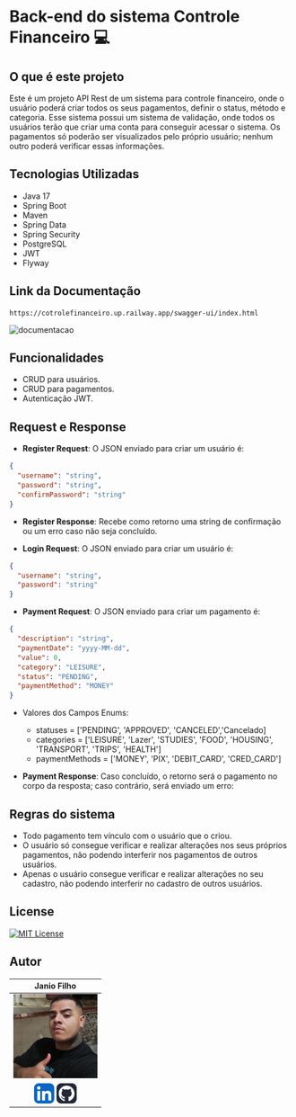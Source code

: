 # Back-end do sistema Controle Financeiro 💻

## O que é este projeto
Este é um projeto API Rest de um sistema para controle financeiro, onde o usuário poderá criar todos os seus pagamentos, definir o status, método e categoria. Esse sistema possui um sistema de validação, onde todos os usuários terão que criar uma conta para conseguir acessar o sistema. Os pagamentos só poderão ser visualizados pelo próprio usuário; nenhum outro poderá verificar essas informações.

## Tecnologias Utilizadas
- Java 17
- Spring Boot
- Maven
- Spring Data
- Spring Security
- PostgreSQL
- JWT
- Flyway

## Link da Documentação

```
https://cotrolefinanceiro.up.railway.app/swagger-ui/index.html
```

![documentacao](https://gist.github.com/user-attachments/assets/37e09d79-7c58-4eb3-8f0b-8d56892a5673)

## Funcionalidades
- CRUD para usuários.
- CRUD para pagamentos.
- Autenticação JWT.

## Request e Response
- **Register Request**: O JSON enviado para criar um usuário é:
```json
{
  "username": "string",
  "password": "string",
  "confirmPassword": "string"
}
```
- **Register Response**: Recebe como retorno uma string de confirmação ou um erro caso não seja concluído.

- **Login Request**: O JSON enviado para criar um usuário é:
```json
{
  "username": "string",
  "password": "string"
}
```

- **Payment Request**: O JSON enviado para criar um pagamento é:
```json
{
  "description": "string",
  "paymentDate": "yyyy-MM-dd",
  "value": 0,
  "category": "LEISURE",
  "status": "PENDING",
  "paymentMethod": "MONEY"
}
```

 - Valores dos Campos Enums:
   -  statuses = ['PENDING', 'APPROVED', 'CANCELED','Cancelado]
   - categories = ['LEISURE', 'Lazer', 'STUDIES', 'FOOD', 'HOUSING', 'TRANSPORT', 'TRIPS', 'HEALTH']
   - paymentMethods = ['MONEY', 'PIX', 'DEBIT_CARD', 'CRED_CARD']
   
- **Payment Response**: Caso concluído, o retorno será o pagamento no corpo da resposta; caso contrário, será enviado um erro:

## Regras do sistema
- Todo pagamento tem vínculo com o usuário que o criou.
- O usuário só consegue verificar e realizar alterações nos seus próprios pagamentos, não podendo interferir nos pagamentos de outros usuários.
- Apenas o usuário consegue verificar e realizar alterações no seu cadastro, não podendo interferir no cadastro de outros usuários.

## License
[![MIT License](https://img.shields.io/badge/License-MIT-green.svg)](./LICENSE)

## Autor
|                                                                   Janio Filho                                                                    |
|:------------------------------------------------------------------------------------------------------------------------------------------------:|
|                                              <img src="./github/images/perfil.png" width="150"/>                                                  |
| [![Techs](./github/icons/linkedin.png)](https://www.linkedin.com/in/janioofi) [![Techs](./github/icons/github.png)](https://github.com/janioofi) |
